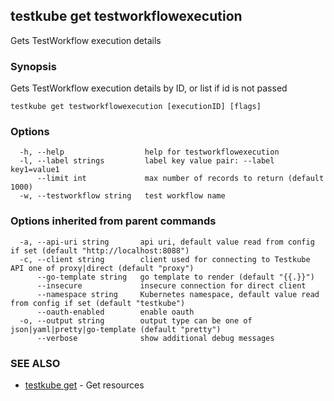## testkube get testworkflowexecution

Gets TestWorkflow execution details

### Synopsis

Gets TestWorkflow execution details by ID, or list if id is not passed

```
testkube get testworkflowexecution [executionID] [flags]
```

### Options

```
  -h, --help                  help for testworkflowexecution
  -l, --label strings         label key value pair: --label key1=value1
      --limit int             max number of records to return (default 1000)
  -w, --testworkflow string   test workflow name
```

### Options inherited from parent commands

```
  -a, --api-uri string       api uri, default value read from config if set (default "http://localhost:8088")
  -c, --client string        client used for connecting to Testkube API one of proxy|direct (default "proxy")
      --go-template string   go template to render (default "{{.}}")
      --insecure             insecure connection for direct client
      --namespace string     Kubernetes namespace, default value read from config if set (default "testkube")
      --oauth-enabled        enable oauth
  -o, --output string        output type can be one of json|yaml|pretty|go-template (default "pretty")
      --verbose              show additional debug messages
```

### SEE ALSO

* [testkube get](testkube_get.md)	 - Get resources

